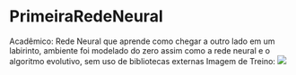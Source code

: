 # PrimeiraRedeNeural
Acadêmico: Rede Neural que aprende como chegar a outro lado em um labirinto, ambiente foi modelado do zero assim como a rede neural e o algoritmo evolutivo, sem uso de bibliotecas externas
Imagem de Treino:
![](https://github.com/brunovais/PrimeiraRedeNeural/blob/master/midia/pc.gif)
